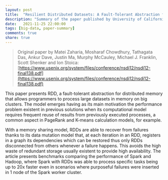 ```yaml
---
layout: post
title:  "Resilient Distributed Datasets: A Fault-Tolerant Abstraction for In-Memory Cluster Computing"
description: "Summary of the paper published by University of California Berkeley researchers, presenting RDD, a distributed memory abstraction for computations on large clusters."
date:   2021-11-25 22:00:00
tags: [big-data, paper-summary]
comments: true
share: true
---
```


> Original paper by Matei Zaharia, Mosharaf Chowdhury, Tathagata Das, Ankur Dave, Justin Ma, Murphy McCauley, Michael J. Franklin, Scott Shenker and Ion Stoica: [https://www.usenix.org/system/files/conference/nsdi12/nsdi12-final138.pdf](https://www.usenix.org/system/files/conference/nsdi12/nsdi12-final138.pdf)

This paper presents RDD, a fault-tolerant abstraction for distributed memory that allows programmers to process large datasets in memory on big clusters. The model emerges having as its main motivation the performance problem existent in previous solutions when its computational model requires frequent reuse of results from previously executed processes, a common aspect in PageRank and K-means calculation models, for example.

 With a memory sharing model, RDDs are able to recover from failures thanks to its data mutation model that, at each iteration in an RDD, registers in a graph its dependencies which can be restored thus only RDDs disconnected from others whenever a failure happens. This avoids the high waste of redundant storage usually existent to provide high availability. The article presents benchmarks comparing the performance of Spark and Hadoop, where Spark with RDDs was able to process specific tasks being up to 20x faster even in scenarios where purposeful failures were inserted in 1 node of the Spark worker cluster.
